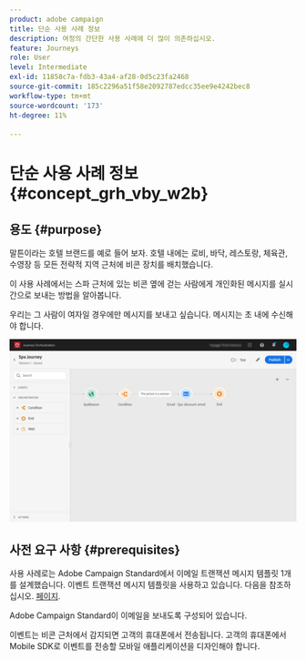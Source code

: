 ```yaml
---
product: adobe campaign
title: 단순 사용 사례 정보
description: 여정의 간단한 사용 사례에 더 많이 의존하십시오.
feature: Journeys
role: User
level: Intermediate
exl-id: 11858c7a-fdb3-43a4-af28-0d5c23fa2468
source-git-commit: 185c2296a51f58e2092787edcc35ee9e4242bec8
workflow-type: tm+mt
source-wordcount: '173'
ht-degree: 11%

---
```


# 단순 사용 사례 정보{#concept_grh_vby_w2b}

## 용도 {#purpose}

말튼이라는 호텔 브랜드를 예로 들어 보자. 호텔 내에는 로비, 바닥, 레스토랑, 체육관, 수영장 등 모든 전략적 지역 근처에 비콘 장치를 배치했습니다.

이 사용 사례에서는 스파 근처에 있는 비콘 옆에 걷는 사람에게 개인화된 메시지를 실시간으로 보내는 방법을 알아봅니다.

우리는 그 사람이 여자일 경우에만 메시지를 보내고 싶습니다. 메시지는 초 내에 수신해야 합니다.

![](../assets/journeyuc1_16.png)

## 사전 요구 사항 {#prerequisites}

사용 사례로는 Adobe Campaign Standard에서 이메일 트랜잭션 메시지 템플릿 1개를 설계했습니다. 이벤트 트랜잭션 메시지 템플릿을 사용하고 있습니다. 다음을 참조하십시오. [페이지](https://experienceleague.adobe.com/docs/campaign-standard/using/communication-channels/transactional-messaging/getting-started-with-transactional-msg.html?lang=ko).

Adobe Campaign Standard이 이메일을 보내도록 구성되어 있습니다.

이벤트는 비콘 근처에서 감지되면 고객의 휴대폰에서 전송됩니다. 고객의 휴대폰에서 Mobile SDK로 이벤트를 전송할 모바일 애플리케이션을 디자인해야 합니다.
